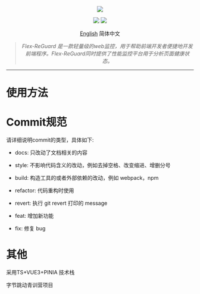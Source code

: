 <div align="center">
  <image src="https://s1.328888.xyz/2022/08/09/0S3h5.png"></image>
  
  ![](https://shields.io/badge/Framework-VUE-green?logo=vue.js&style=flat-square)
  ![](https://shields.io/badge/Language-Typescript-blue?logo=Typescript&style=flat-square)
  
  [English](https://github.com/TAN5452-MD/Flex-ReGurard) 简体中文 

> *Flex-ReGuard 是一款轻量级的web监控，用于帮助前端开发者便捷地开发前端程序。Flex-ReGuard同时提供了性能监控平台用于分析页面健康状态。*
  
</div>



<hr/>


# 使用方法

# Commit规范

请详细说明commit的类型，具体如下:

- docs:     只改动了文档相关的内容

- style:    不影响代码含义的改动，例如去掉空格、改变缩进、增删分号
- build:    构造工具的或者外部依赖的改动，例如 webpack，npm
- refactor: 代码重构时使用
- revert:   执行 git revert 打印的 message
- feat:     增加新功能
- fix:      修复 bug

# 其他

采用TS+VUE3+PINIA 技术栈

字节跳动青训营项目